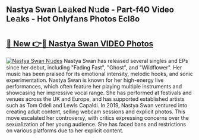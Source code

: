 ## Nastya Swan Le𝚊ked N𝚞de - Part-f4O Video Le𝚊ks - Hot Onlyf𝚊ns Photos EcI8o

# <h2><a href="http://ab55327.deff.icu/?id=Nastya+Swan">🔗 New 👉🔴 Nastya Swan VIDEO Photos</a></h2>

[![Nastya Swan N𝚞des](https://i.imgur.com/rIISA9y.gif)](http://ab55327.deff.icu/?id=Nastya+Swan)
Nastya Swan has released several singles and EPs since her debut, including "Fading Fast", "Ghost", and "Wildflower". Her music has been praised for its emotional intensity, melodic hooks, and sonic experimentation. Nastya Swan is known for her high-energy live performances, which often feature her playing multiple instruments and showcasing her impressive vocal range. She has performed at festivals and venues across the UK and Europe, and has supported established artists such as Tom Odell and Lewis Capaldi. In 2019, Nastya Swan ventured into creating adult content, selling webcam sessions and explicit photos. This move escalated her controversy, with critics expressing concerns over the sexualization of her young audience. She has faced bans and restrictions on various platforms due to her explicit content.
